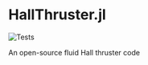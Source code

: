 # HallThruster.jl
![Tests](https://github.com/archermarks/HallThruster/actions/workflows/ci.yml/badge.svg)

An open-source fluid Hall thruster code
